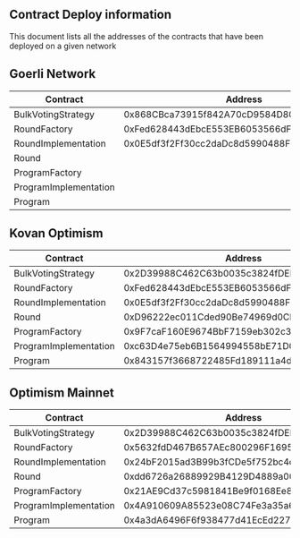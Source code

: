 ## Contract Deploy information

This document lists all the addresses of the contracts that have been deployed on a given network

## Goerli Network

| Contract              | Address                                    |
|-----------------------|--------------------------------------------|
| BulkVotingStrategy    | 0x868CBca73915f842A70cD9584D80a57DB5E690C1 |
| RoundFactory          | 0xFed628443dEbcE553EB6053566dFabE0537348f2 |
| RoundImplementation   | 0x0E5df3f2Ff30cc2daDc8d5990488F4e3400C3A37 |
| Round                 |                                            |
| ProgramFactory        |                                            |
| ProgramImplementation |                                            |
| Program               |                                            |


## Kovan Optimism

| Contract              | Address                                    |
|-----------------------|--------------------------------------------|
| BulkVotingStrategy    | 0x2D39988C462C63b0035c3824fDEE80938cB27d0b |
| RoundFactory          | 0xFed628443dEbcE553EB6053566dFabE0537348f2 |
| RoundImplementation   | 0x0E5df3f2Ff30cc2daDc8d5990488F4e3400C3A37 |
| Round                 | 0xD96222ec011Cded90Be74969d0CFfDf4247FAe1b |
| ProgramFactory        | 0x9F7caF160E9674BbF7159eb302c350680Ac09eF6 |
| ProgramImplementation | 0xc63D4e75eb6B1564994558bE71D082fC795265aB |
| Program               | 0x843157f3668722485Fd189111a4df0A9c20c59f4 |


## Optimism Mainnet

| Contract              | Address                                    |
|-----------------------|--------------------------------------------|
| BulkVotingStrategy    | 0x2D39988C462C63b0035c3824fDEE80938cB27d0b |
| RoundFactory          | 0x5632fdD467B657AEc800296F1695cf8847A50048 |
| RoundImplementation   | 0x24bF2015ad3B99b3fCDe5f752bc4cF9fa5Ea922A |
| Round                 | 0xdd6726a26889929B4129D4889a00834caa3832Fd |
| ProgramFactory        | 0x21AE9Cd37c5981841Be9f0168Ee8dBCeb67bcCC2 |
| ProgramImplementation | 0x4A910609A85523e08C74Fe3a35a61F1afF40bd83 |
| Program               | 0x4a3dA6496F6f938477d41EcEd227780F9bF5501C |
